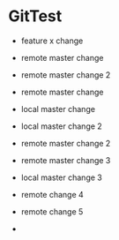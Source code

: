 # GitTest

- feature x change
- remote master change
- remote master change 2

- remote master change
- local master change

- local master change 2
- remote master change 2

- remote master change 3
- local master change 3

- remote change 4
- remote change 5
- 
